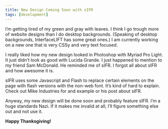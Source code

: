 ```yaml
---
title: New Design Coming Soon with sIFR
tags: [development]
---
```


I’m getting tired of my green and gray with leaves. I think I go trough more of website designs than I do desktop backgrounds. (Speaking of desktop backgrounds, InterfaceLIFT has some great ones.) I am currently working on a new one that is very CSSy and very text focused.


I really liked how my new design looked in Photoshop with Myriad Pro Light. It just didn’t look as good with Lucida Grande. I just happened to mention to my friend Sam McDonald. He reminded me of sIFR. I forgot all about sIFR and how awesome it is.

sIFR uses some Javascript and Flash to replace certain elements on the page with flash versions with the non-web font. It’s kind of hard to explain. Check out Mike Industries for and example or his post about sIFR.

Anyway, my new design will be done soon and probably feature sIFR. I’m a huge standards Nazi. If it makes me invalid at all, I’ll figure something else out and not use it.

**Happy Thanksgiving!**
